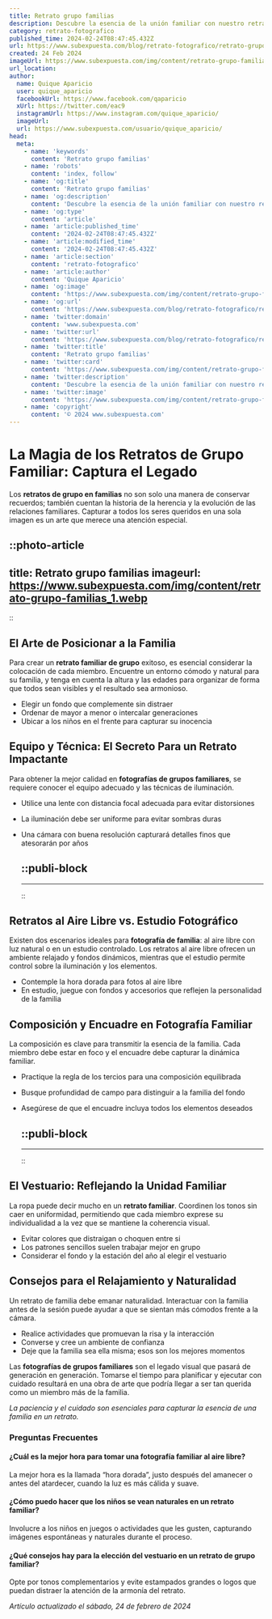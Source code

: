 ```yaml
---
title: Retrato grupo familias
description: Descubre la esencia de la unión familiar con nuestro retrato de grupo, capturamos momentos únicos e inolvidables para atesorar siempre.
category: retrato-fotografico
published_time: 2024-02-24T08:47:45.432Z
url: https://www.subexpuesta.com/blog/retrato-fotografico/retrato-grupo-familias
created: 24 Feb 2024
imageUrl: https://www.subexpuesta.com/img/content/retrato-grupo-familias_1.webp
url_location:
author:
  name: Quique Aparicio
  user: quique_aparicio
  facebookUrl: https://www.facebook.com/qaparicio
  xUrl: https://twitter.com/eac9
  instagramUrl: https://www.instagram.com/quique_aparicio/
  imageUrl: 
  url: https://www.subexpuesta.com/usuario/quique_aparicio/
head:
  meta:
    - name: 'keywords'
      content: 'Retrato grupo familias'
    - name: 'robots'
      content: 'index, follow'
    - name: 'og:title'
      content: 'Retrato grupo familias'
    - name: 'og:description'
      content: 'Descubre la esencia de la unión familiar con nuestro retrato de grupo, capturamos momentos únicos e inolvidables para atesorar siempre.'
    - name: 'og:type'
      content: 'article'
    - name: 'article:published_time'
      content: '2024-02-24T08:47:45.432Z'
    - name: 'article:modified_time'
      content: '2024-02-24T08:47:45.432Z'
    - name: 'article:section'
      content: 'retrato-fotografico'
    - name: 'article:author'
      content: 'Quique Aparicio'
    - name: 'og:image'
      content: 'https://www.subexpuesta.com/img/content/retrato-grupo-familias_1.webp'
    - name: 'og:url'
      content: 'https://www.subexpuesta.com/blog/retrato-fotografico/retrato-grupo-familias'
    - name: 'twitter:domain'
      content: 'www.subexpuesta.com'
    - name: 'twitter:url'
      content: 'https://www.subexpuesta.com/blog/retrato-fotografico/retrato-grupo-familias'
    - name: 'twitter:title'
      content: 'Retrato grupo familias'
    - name: 'twitter:card'
      content: 'https://www.subexpuesta.com/img/content/retrato-grupo-familias_1.webp'
    - name: 'twitter:description'
      content: 'Descubre la esencia de la unión familiar con nuestro retrato de grupo, capturamos momentos únicos e inolvidables para atesorar siempre.'
    - name: 'twitter:image'
      content: 'https://www.subexpuesta.com/img/content/retrato-grupo-familias_1.webp'
    - name: 'copyright'
      content: '© 2024 www.subexpuesta.com'
---
```

# La Magia de los Retratos de Grupo Familiar: Captura el Legado

Los **retratos de grupo en familias** no son solo una manera de conservar recuerdos; también cuentan la historia de la herencia y la evolución de las relaciones familiares. Capturar a todos los seres queridos en una sola imagen es un arte que merece una atención especial.


::photo-article
---
title: Retrato grupo familias
imageurl: https://www.subexpuesta.com/img/content/retrato-grupo-familias_1.webp
---
::


## El Arte de Posicionar a la Familia

Para crear un **retrato familiar de grupo** exitoso, es esencial considerar la colocación de cada miembro. Encuentre un entorno cómodo y natural para su familia, y tenga en cuenta la altura y las edades para organizar de forma que todos sean visibles y el resultado sea armonioso.

- Elegir un fondo que complemente sin distraer
- Ordenar de mayor a menor o intercalar generaciones
- Ubicar a los niños en el frente para capturar su inocencia

## Equipo y Técnica: El Secreto Para un Retrato Impactante

Para obtener la mejor calidad en **fotografías de grupos familiares**, se requiere conocer el equipo adecuado y las técnicas de iluminación.

- Utilice una lente con distancia focal adecuada para evitar distorsiones
- La iluminación debe ser uniforme para evitar sombras duras
- Una cámara con buena resolución capturará detalles finos que atesorarán por años


  ::publi-block
  ---
  ---
  ::
  
  
## Retratos al Aire Libre vs. Estudio Fotográfico

Existen dos escenarios ideales para **fotografía de familia**: al aire libre con luz natural o en un estudio controlado. Los retratos al aire libre ofrecen un ambiente relajado y fondos dinámicos, mientras que el estudio permite control sobre la iluminación y los elementos.

* Contemple la hora dorada para fotos al aire libre
* En estudio, juegue con fondos y accesorios que reflejen la personalidad de la familia

## Composición y Encuadre en Fotografía Familiar

La composición es clave para transmitir la esencia de la familia. Cada miembro debe estar en foco y el encuadre debe capturar la dinámica familiar.

- Practique la regla de los tercios para una composición equilibrada
- Busque profundidad de campo para distinguir a la familia del fondo
- Asegúrese de que el encuadre incluya todos los elementos deseados


  ::publi-block
  ---
  ---
  ::
  
  
## El Vestuario: Reflejando la Unidad Familiar

La ropa puede decir mucho en un **retrato familiar**. Coordinen los tonos sin caer en uniformidad, permitiendo que cada miembro exprese su individualidad a la vez que se mantiene la coherencia visual.

- Evitar colores que distraigan o choquen entre si
- Los patrones sencillos suelen trabajar mejor en grupo
- Considerar el fondo y la estación del año al elegir el vestuario

## Consejos para el Relajamiento y Naturalidad

Un retrato de familia debe emanar naturalidad. Interactuar con la familia antes de la sesión puede ayudar a que se sientan más cómodos frente a la cámara.

- Realice actividades que promuevan la risa y la interacción
- Converse y cree un ambiente de confianza
- Deje que la familia sea ella misma; esos son los mejores momentos

Las **fotografías de grupos familiares** son el legado visual que pasará de generación en generación. Tomarse el tiempo para planificar y ejecutar con cuidado resultará en una obra de arte que podría llegar a ser tan querida como un miembro más de la familia.

*La paciencia y el cuidado son esenciales para capturar la esencia de una familia en un retrato.*

### Preguntas Frecuentes

#### ¿Cuál es la mejor hora para tomar una fotografía familiar al aire libre?
La mejor hora es la llamada “hora dorada”, justo después del amanecer o antes del atardecer, cuando la luz es más cálida y suave.

#### ¿Cómo puedo hacer que los niños se vean naturales en un retrato familiar?
Involucre a los niños en juegos o actividades que les gusten, capturando imágenes espontáneas y naturales durante el proceso.

#### ¿Qué consejos hay para la elección del vestuario en un retrato de grupo familiar?
Opte por tonos complementarios y evite estampados grandes o logos que puedan distraer la atención de la armonía del retrato.

_Artículo actualizado el sábado, 24 de febrero de 2024_